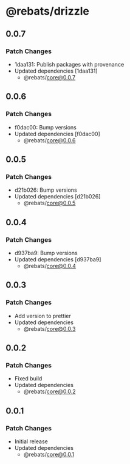 # @rebats/drizzle

## 0.0.7

### Patch Changes

- 1daa131: Publish packages with provenance
- Updated dependencies [1daa131]
  - @rebats/core@0.0.7

## 0.0.6

### Patch Changes

- f0dac00: Bump versions
- Updated dependencies [f0dac00]
  - @rebats/core@0.0.6

## 0.0.5

### Patch Changes

- d21b026: Bump versions
- Updated dependencies [d21b026]
  - @rebats/core@0.0.5

## 0.0.4

### Patch Changes

- d937ba9: Bump versions
- Updated dependencies [d937ba9]
  - @rebats/core@0.0.4

## 0.0.3

### Patch Changes

- Add version to prettier
- Updated dependencies
  - @rebats/core@0.0.3

## 0.0.2

### Patch Changes

- Fixed build
- Updated dependencies
  - @rebats/core@0.0.2

## 0.0.1

### Patch Changes

- Initial release
- Updated dependencies
  - @rebats/core@0.0.1
